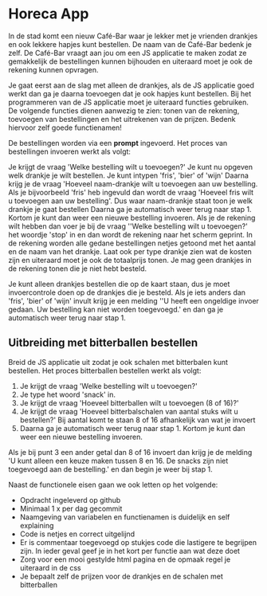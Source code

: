 # Horeca App

In de stad komt een nieuw Café-Bar waar je lekker met je vrienden drankjes en ook lekkere hapjes kunt bestellen. De naam van de Café-Bar bedenk je zelf. De Café-Bar vraagt aan jou om een JS applicatie te maken zodat ze gemakkelijk de bestellingen kunnen bijhouden en uiteraard moet je ook de rekening kunnen opvragen.

 

Je gaat eerst aan de slag met alleen de drankjes, als de JS applicatie goed werkt dan ga je daarna toevoegen dat je ook hapjes kunt bestellen. Bij het programmeren van de JS applicatie moet je uiteraard functies gebruiken. De volgende functies dienen aanwezig te zien: tonen van de rekening, toevoegen van bestellingen en het uitrekenen van de prijzen. Bedenk hiervoor zelf goede functienamen!

 

De bestellingen worden via een __prompt__ ingevoerd. Het proces van bestellingen invoeren werkt als volgt:

Je krijgt de vraag 'Welke bestelling wilt u toevoegen?'
Je kunt nu opgeven welk drankje je wilt bestellen. Je kunt intypen 'fris', 'bier' of 'wijn'
Daarna krijg je de vraag 'Hoeveel naam-drankje wilt u toevoegen aan uw bestelling. Als je bijvoorbeeld 'fris' heb ingevuld dan wordt de vraag 'Hoeveel fris wilt u toevoegen aan uw bestelling'. Dus waar naam-drankje staat toon je welk drankje je gaat bestellen
Daarna ga je automatisch weer terug naar stap 1. Kortom je kunt dan weer een nieuwe bestelling invoeren.
Als je de rekening wilt hebben dan voer je bij de vraag ''Welke bestelling wilt u toevoegen?' het woordje 'stop' in en dan wordt de rekening naar het scherm geprint. In de rekening worden alle gedane bestellingen netjes getoond met het aantal en de naam van het drankje. Laat ook per type drankje zien wat de kosten zijn en uiteraard moet je ook de totaalprijs tonen. Je mag geen drankjes in de rekening tonen die je niet hebt besteld.

 

Je kunt alleen drankjes bestellen die op de kaart staan, dus je moet invoercontrole doen op de drankjes die je besteld. Als je iets anders dan 'fris', 'bier' of 'wijn' invult krijg je een melding ''U heeft een ongeldige invoer gedaan. Uw bestelling kan niet worden toegevoegd.' en dan ga je automatisch weer terug naar stap 1.

 

## Uitbreiding met bitterballen bestellen

Breid de JS applicatie uit zodat je ook schalen met bitterbalen kunt bestellen. Het proces bitterballen bestellen werkt als volgt:

1. Je krijgt de vraag 'Welke bestelling wilt u toevoegen?'
2. Je type het woord 'snack' in.
3. Je krijgt de vraag 'Hoeveel bitterballen wilt u toevoegen (8 of 16)?'
4. Je krijgt de vraag 'Hoeveel bitterbalschalen van aantal stuks wilt u bestellen?' Bij aantal komt te staan 8 of 16 afhankelijk van wat je invoert
5. Daarna ga je automatisch weer terug naar stap 1. Kortom je kunt dan weer een nieuwe bestelling invoeren.

 

Als je bij punt 3 een ander getal dan 8 of 16 invoert dan krijg je de melding 'U kunt alleen een keuze maken tussen 8 en 16. De snacks zijn niet toegevoegd aan de bestelling.' en dan begin je weer bij stap 1.

 

Naast de functionele eisen gaan we ook letten op het volgende:

- Opdracht ingeleverd op github
- Minimaal 1 x per dag gecommit
- Naamgeving van variabelen en functienamen is duidelijk en self explaining
- Code is netjes en correct uitgelijnd
- Er is commentaar toegevoegd op stukjes code die lastigere te begrijpen zijn. In ieder geval geef je in het kort per functie aan wat deze doet
- Zorg voor een mooi gestylde html pagina en de opmaak regel je uiteraard in de css
- Je bepaalt zelf de prijzen voor de drankjes en de schalen met bitterballen
